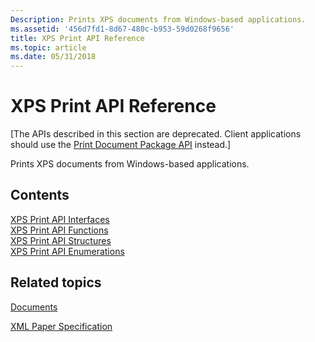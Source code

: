 ```yaml
---
Description: Prints XPS documents from Windows-based applications.
ms.assetid: '456d7fd1-8d67-480c-b953-59d0268f9656'
title: XPS Print API Reference
ms.topic: article
ms.date: 05/31/2018
---
```


# XPS Print API Reference

\[The APIs described in this section are deprecated. Client applications should use the [Print Document Package API](https://msdn.microsoft.com/library/Hh448418(v=VS.85).aspx) instead.\]

Prints XPS documents from Windows-based applications.

## Contents

<dl>

[XPS Print API Interfaces](xpsprint-interfaces.md)  
[XPS Print API Functions](xpsprint-functions.md)  
[XPS Print API Structures](xpsprint-structures.md)  
[XPS Print API Enumerations](xpsprint-enumerations.md)  
</dl>

## Related topics

<dl> <dt>

[Documents](https://msdn.microsoft.com/library/ms716526(v=VS.85).aspx)
</dt> <dt>

[XML Paper Specification](https://go.microsoft.com/?linkid=8435939)
</dt> </dl>

 

 



